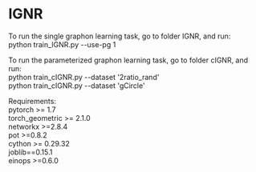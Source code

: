 # IGNR


To run the single graphon learning task, go to folder IGNR, and run:\
python train_IGNR.py --use-pg 1

To run the parameterized graphon learning task, go to folder cIGNR, and run:\
python train_cIGNR.py --dataset '2ratio_rand' \
python train_cIGNR.py --dataset 'gCircle'



Requirements: \
pytorch >= 1.7 \
torch_geometric >= 2.1.0 \
networkx >=2.8.4 \
pot >=0.8.2 \
cython >= 0.29.32 \
joblib==0.15.1 \
einops >=0.6.0 
